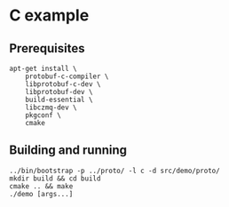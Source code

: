 # C example

## Prerequisites

```shell
apt-get install \
    protobuf-c-compiler \
    libprotobuf-c-dev \
    libprotobuf-dev \
    build-essential \
    libczmq-dev \
    pkgconf \
    cmake
```

## Building and running

```shell
../bin/bootstrap -p ../proto/ -l c -d src/demo/proto/
mkdir build && cd build
cmake .. && make
./demo [args...]
```
